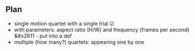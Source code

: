## **Plan** 
 - single motion quartet with a single trial &#x2611;
 - with parameters: aspect ratio (H/W) and frequency (frames per second) &#x2611 - put into a def
 - multiple (how many?) quartets: appearing one by one
